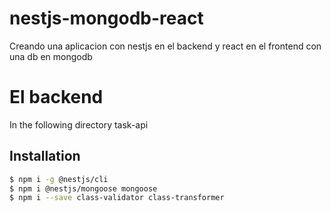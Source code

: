 # nestjs-mongodb-react
Creando una aplicacion con nestjs en el backend y react en el frontend con una db en mongodb 

# El backend 
In the following directory task-api

## Installation
```bash
$ npm i -g @nestjs/cli 
$ npm i @nestjs/mongoose mongoose
$ npm i --save class-validator class-transformer

```